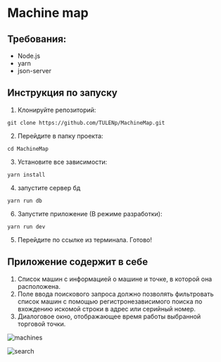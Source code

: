 # Machine map

## Требования:
- Node.js
- yarn
- json-server

## Инструкция по запуску

1. Клонируйте репозиторий:

```
git clone https://github.com/TULENp/MachineMap.git
```

2. Перейдите в папку проекта:

```
cd MachineMap
```

3. Установите все зависимости:

```
yarn install
```
4. запустите сервер бд

```
yarn run db
```
6. Запустите приложение (В режиме разработки):

```
yarn run dev
```
5. Перейдите по ссылке из терминала. Готово!


## Приложение содержит в себе
1) Список машин с информацией о машине и точке, в которой она расположена.
2) Поле ввода поискового запроса должно позволять фильтровать список машин с
помощью регистронезависимого поиска по вхождению искомой строки в адрес
или серийный номер.
3) Диалоговое окно, отображающее время работы выбранной торговой точки.

![machines](https://github.com/TULENp/MachineMap/assets/83094079/661d28e5-c43d-4b5e-a624-12ec4f52e136)

![search](https://github.com/TULENp/MachineMap/assets/83094079/78f53160-ebdf-41ea-bb56-e85d97761014)

